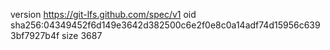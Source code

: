 version https://git-lfs.github.com/spec/v1
oid sha256:04349452f6d149e3642d382500c6e2f0e8c0a14adf74d15956c6393bf7927b4f
size 3687
